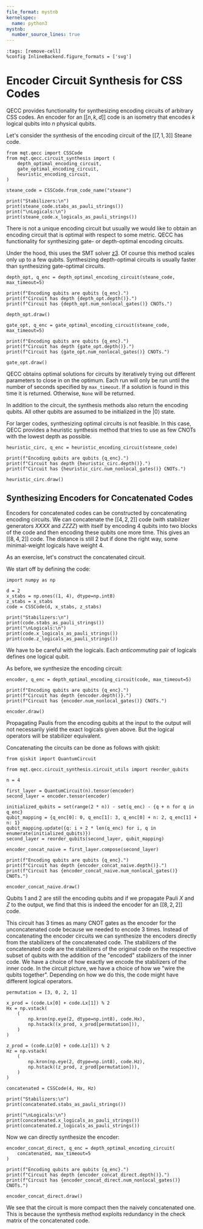```yaml
---
file_format: mystnb
kernelspec:
  name: python3
mystnb:
  number_source_lines: true
---
```


```{code-cell} ipython3
:tags: [remove-cell]
%config InlineBackend.figure_formats = ['svg']
```

# Encoder Circuit Synthesis for CSS Codes

QECC provides functionality for synthesizing encoding circuits of arbitrary CSS codes. An encoder for an $[[n,k,d]]$ code is an isometry that encodes $k$ logical qubits into $n$ physical qubits.

Let's consider the synthesis of the encoding circuit of the $[[7,1,3]]$ Steane code.

```{code-cell} ipython3
from mqt.qecc import CSSCode
from mqt.qecc.circuit_synthesis import (
    depth_optimal_encoding_circuit,
    gate_optimal_encoding_circuit,
    heuristic_encoding_circuit,
)

steane_code = CSSCode.from_code_name("steane")

print("Stabilizers:\n")
print(steane_code.stabs_as_pauli_strings())
print("\nLogicals:\n")
print(steane_code.x_logicals_as_pauli_strings())
```

There is not a unique encoding circuit but usually we would like to obtain an encoding circuit that is optimal with respect to some metric. QECC has functionality for synthesizing gate- or depth-optimal encoding circuits.

Under the hood, this uses the SMT solver [z3](https://github.com/Z3Prover/z3). Of course this method scales only up to a few qubits. Synthesizing depth-optimal circuits is usually faster than synthesizing gate-optimal circuits.

```{code-cell} ipython3
depth_opt, q_enc = depth_optimal_encoding_circuit(steane_code, max_timeout=5)

print(f"Encoding qubits are qubits {q_enc}.")
print(f"Circuit has depth {depth_opt.depth()}.")
print(f"Circuit has {depth_opt.num_nonlocal_gates()} CNOTs.")

depth_opt.draw()
```

```{code-cell} ipython3
gate_opt, q_enc = gate_optimal_encoding_circuit(steane_code, max_timeout=5)

print(f"Encoding qubits are qubits {q_enc}.")
print(f"Circuit has depth {gate_opt.depth()}.")
print(f"Circuit has {gate_opt.num_nonlocal_gates()} CNOTs.")

gate_opt.draw()
```

QECC obtains optimal solutions for circuits by iteratively trying out different parameters to close in on the optimum. Each run will only be run until the number of seconds specified by `max_timeout`. If a solution is found in this time it is returned. Otherwise, `None` will be returned.

In addition to the circuit, the synthesis methods also return the encoding qubits. All other qubits are assumed to be initialized in the $|0\rangle$ state.

For larger codes, synthesizing optimal circuits is not feasible. In this case, QECC provides a heuristic synthesis method that tries to use as few CNOTs with the lowest depth as possible.

```{code-cell} ipython3
heuristic_circ, q_enc = heuristic_encoding_circuit(steane_code)

print(f"Encoding qubits are qubits {q_enc}.")
print(f"Circuit has depth {heuristic_circ.depth()}.")
print(f"Circuit has {heuristic_circ.num_nonlocal_gates()} CNOTs.")

heuristic_circ.draw()
```

## Synthesizing Encoders for Concatenated Codes

Encoders for concatenated codes can be constructed by concatenating encoding circuits. We can concatenate the $[[4,2,2]]$ code (with stabilizer generators $XXXX$ and $ZZZZ$) with itself by encoding $4$ qubits into two blocks of the code and then encoding these qubits one more time. This gives an $[[8,4,2]]$ code. The distance is still $2$ but if done the right way, some minimal-weight logicals have weight $4$.

As an exercise, let's construct the concatenated circuit.

We start off by defining the code:

```{code-cell} ipython3
import numpy as np

d = 2
x_stabs = np.ones((1, 4), dtype=np.int8)
z_stabs = x_stabs
code = CSSCode(d, x_stabs, z_stabs)

print("Stabilizers:\n")
print(code.stabs_as_pauli_strings())
print("\nLogicals:\n")
print(code.x_logicals_as_pauli_strings())
print(code.z_logicals_as_pauli_strings())
```

We have to be careful with the logicals. Each _anticommuting_ pair of logicals defines one logical qubit.

As before, we synthesize the encoding circuit:

```{code-cell} ipython3
encoder, q_enc = depth_optimal_encoding_circuit(code, max_timeout=5)

print(f"Encoding qubits are qubits {q_enc}.")
print(f"Circuit has depth {encoder.depth()}.")
print(f"Circuit has {encoder.num_nonlocal_gates()} CNOTs.")

encoder.draw()
```

Propagating Paulis from the encoding qubits at the input to the output will not necessarily yield the exact logicals given above. But the logical operators will be stabilizer equivalent.

Concatenating the circuits can be done as follows with qiskit:

```{code-cell} ipython3
from qiskit import QuantumCircuit

from mqt.qecc.circuit_synthesis.circuit_utils import reorder_qubits

n = 4

first_layer = QuantumCircuit(n).tensor(encoder)
second_layer = encoder.tensor(encoder)

initialized_qubits = set(range(2 * n)) - set(q_enc) - {q + n for q in q_enc}
qubit_mapping = {q_enc[0]: 0, q_enc[1]: 3, q_enc[0] + n: 2, q_enc[1] + n: 1}
qubit_mapping.update({q: i + 2 * len(q_enc) for i, q in enumerate(initialized_qubits)})
second_layer = reorder_qubits(second_layer, qubit_mapping)

encoder_concat_naive = first_layer.compose(second_layer)

print(f"Encoding qubits are qubits {q_enc}.")
print(f"Circuit has depth {encoder_concat_naive.depth()}.")
print(f"Circuit has {encoder_concat_naive.num_nonlocal_gates()} CNOTs.")

encoder_concat_naive.draw()
```

Qubits $1$ and $2$ are still the encoding qubits and if we propagate Pauli $X$ and $Z$ to the output, we find that this is indeed the encoder for an $[[8,2,2]]$ code.

This circuit has $3$ times as many CNOT gates as the encoder for the unconcatenated code because we needed to encode 3 times. Instead of concatenating the encoder circuits we can synthesize the encoders directly from the stabilizers of the concatenated code. The stabilizers of the concatenated code are the stabilizers of the original code on the respective subset of qubits with the addition of the "encoded" stabilizers of the inner code. We have a choice of how exactly we encode the stabilizers of the inner code. In the circuit picture, we have a choice of how we "wire the qubits together". Depending on how we do this, the code might have different logical operators.

```{code-cell} ipython3
permutation = [3, 0, 2, 1]

x_prod = (code.Lx[0] + code.Lx[1]) % 2
Hx = np.vstack(
    (
        np.kron(np.eye(2, dtype=np.int8), code.Hx),
        np.hstack((x_prod, x_prod[permutation])),
    )
)

z_prod = (code.Lz[0] + code.Lz[1]) % 2
Hz = np.vstack(
    (
        np.kron(np.eye(2, dtype=np.int8), code.Hz),
        np.hstack((z_prod, z_prod[permutation])),
    )
)

concatenated = CSSCode(4, Hx, Hz)

print("Stabilizers:\n")
print(concatenated.stabs_as_pauli_strings())

print("\nLogicals:\n")
print(concatenated.x_logicals_as_pauli_strings())
print(concatenated.z_logicals_as_pauli_strings())
```

Now we can directly synthesize the encoder:

```{code-cell} ipython3
encoder_concat_direct, q_enc = depth_optimal_encoding_circuit(
    concatenated, max_timeout=5
)

print(f"Encoding qubits are qubits {q_enc}.")
print(f"Circuit has depth {encoder_concat_direct.depth()}.")
print(f"Circuit has {encoder_concat_direct.num_nonlocal_gates()} CNOTs.")

encoder_concat_direct.draw()
```

We see that the circuit is more compact then the naively concatenated one. This is because the synthesis method exploits redundancy in the check matrix of the concatenated code.
